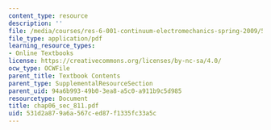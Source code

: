 ```yaml
---
content_type: resource
description: ''
file: /media/courses/res-6-001-continuum-electromechanics-spring-2009/531d2a879a6a567ced87f1335fc33a5c_chap06_sec_811.pdf
file_type: application/pdf
learning_resource_types:
- Online Textbooks
license: https://creativecommons.org/licenses/by-nc-sa/4.0/
ocw_type: OCWFile
parent_title: Textbook Contents
parent_type: SupplementalResourceSection
parent_uid: 94a6b993-49b0-3ea8-a5c0-a911b9c5d985
resourcetype: Document
title: chap06_sec_811.pdf
uid: 531d2a87-9a6a-567c-ed87-f1335fc33a5c
---
```


